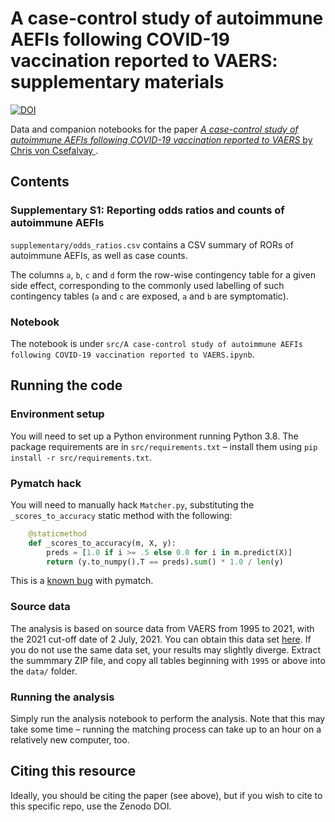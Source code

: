 # A case-control study of autoimmune AEFIs following COVID-19 vaccination reported to VAERS: supplementary materials

[![DOI](https://zenodo.org/badge/382702502.svg)](https://zenodo.org/badge/latestdoi/382702502)

Data and companion notebooks for the paper [_A case-control study of autoimmune AEFIs following COVID-19 vaccination reported to VAERS_ by Chris von Csefalvay ](https://www.medrxiv.org/content/10.1101/2021.07.06.21260074).

## Contents

### Supplementary S1: Reporting odds ratios and counts of autoimmune AEFIs

`supplementary/odds_ratios.csv` contains a CSV summary of RORs of autoimmune AEFIs, as well as case counts. 

The columns `a`, `b`, `c` and `d` form the row-wise contingency table for a given side effect, corresponding to the 
commonly used labelling of such contingency tables (`a` and `c` are exposed, `a` and `b` are symptomatic).

### Notebook

The notebook is under `src/A case-control study of autoimmune AEFIs following COVID-19 vaccination reported to VAERS.ipynb`.

## Running the code

### Environment setup

You will need to set up a Python environment running Python 3.8. 
The package requirements are in `src/requirements.txt` – install them using `pip install -r src/requirements.txt`.

### Pymatch hack

You will need to manually hack `Matcher.py`, substituting the `_scores_to_accuracy` static method with the following:

```python
    @staticmethod
    def _scores_to_accuracy(m, X, y):
        preds = [1.0 if i >= .5 else 0.0 for i in m.predict(X)]
        return (y.to_numpy().T == preds).sum() * 1.0 / len(y)
```

This is a [known bug](https://github.com/benmiroglio/pymatch/pull/43) with pymatch.

### Source data

The analysis is based on source data from VAERS from 1995 to 2021, with the 2021 cut-off date of 2 July, 2021.
You can obtain this data set [here](https://vaers.hhs.gov/data/datasets.html?). 
If you do not use the same data set, your results may slightly diverge.
Extract the summmary ZIP file, and copy all tables beginning with `1995` or above into the `data/` folder.

### Running the analysis

Simply run the analysis notebook to perform the analysis. Note that this may take some time – running the matching process can take up to an hour on a relatively new computer, too.

## Citing this resource

Ideally, you should be citing the paper (see above), but if you wish to cite to this specific repo, use the Zenodo DOI.
